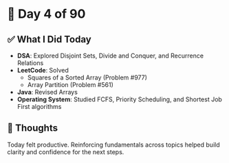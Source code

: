 # 📅 Day 4 of 90

## ✅ What I Did Today
- **DSA**: Explored Disjoint Sets, Divide and Conquer, and Recurrence Relations
- **LeetCode**: Solved  
   - Squares of a Sorted Array (Problem #977)  
   - Array Partition (Problem #561)
- **Java**: Revised Arrays
- **Operating System**: Studied FCFS, Priority Scheduling, and Shortest Job First algorithms

## 💭 Thoughts
Today felt productive. Reinforcing fundamentals across topics helped build clarity and confidence for the next steps.
